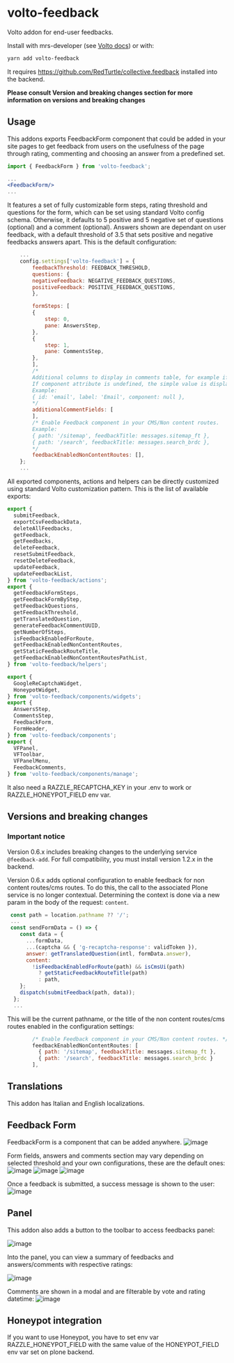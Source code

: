 # volto-feedback

Volto addon for end-user feedbacks.

Install with mrs-developer (see [Volto docs](https://docs.voltocms.com/customizing/add-ons/)) or with:

```bash
yarn add volto-feedback
```

It requires <https://github.com/RedTurtle/collective.feedback> installed into the backend.

**Please consult Version and breaking changes section for more information on versions and breaking changes**

## Usage

This addons exports FeedbackForm component that could be added in your site pages to get feedback from users on the usefulness of the page through rating, commenting and choosing an answer from a predefined set.

```jsx
import { FeedbackForm } from 'volto-feedback';

...
<FeedbackForm/>
...
```

It features a set of fully customizable form steps, rating threshold and questions for the form, which can be set using standard Volto config schema. Otherwise, it defaults to 5 positive and 5 negative set of questions (optional) and a comment (optional).
Answers shown are dependant on user feedback, with a default threshold of 3.5 that sets positive and negative feedbacks answers apart.
This is the default configuration:

```jsx
    ...
    config.settings['volto-feedback'] = {
        feedbackThreshold: FEEDBACK_THRESHOLD,
        questions: {
        negativeFeedback: NEGATIVE_FEEDBACK_QUESTIONS,
        positiveFeedback: POSITIVE_FEEDBACK_QUESTIONS,
        },

        formSteps: [
        {
            step: 0,
            pane: AnswersStep,
        },
        {
            step: 1,
            pane: CommentsStep,
        },
        ],
        /*
        Additional columns to display in comments table, for example if i customize steps.
        If component attribute is undefined, the simple value is displayed.
        Example:
        { id: 'email', label: 'Email', component: null },
        */
        additionalCommentFields: [
        ],
        /* Enable Feedback component in your CMS/Non content routes.
        Example:
        { path: '/sitemap', feedbackTitle: messages.sitemap_ft },
        { path: '/search', feedbackTitle: messages.search_brdc },
        */
        feedbackEnabledNonContentRoutes: [],
    };
    ...
```

All exported components, actions and helpers can be directly customized using standard Volto customization pattern. This is the list of available exports:

```jsx
export {
  submitFeedback,
  exportCsvFeedbackData,
  deleteAllFeedbacks,
  getFeedback,
  getFeedbacks,
  deleteFeedback,
  resetSubmitFeedback,
  resetDeleteFeedback,
  updateFeedback,
  updateFeedbackList,
} from 'volto-feedback/actions';
export {
  getFeedbackFormSteps,
  getFeedbackFormByStep,
  getFeedbackQuestions,
  getFeedbackThreshold,
  getTranslatedQuestion,
  generateFeedbackCommentUUID,
  getNumberOfSteps,
  isFeedbackEnabledForRoute,
  getFeedbackEnabledNonContentRoutes,
  getStaticFeedbackRouteTitle,
  getFeedbackEnabledNonContentRoutesPathList,
} from 'volto-feedback/helpers';

export {
  GoogleReCaptchaWidget,
  HoneypotWidget,
} from 'volto-feedback/components/widgets';
export {
  AnswersStep,
  CommentsStep,
  FeedbackForm,
  FormHeader,
} from 'volto-feedback/components';
export {
  VFPanel,
  VFToolbar,
  VFPanelMenu,
  FeedbackComments,
} from 'volto-feedback/components/manage';
```

It also need a RAZZLE_RECAPTCHA_KEY in your .env to work or RAZZLE_HONEYPOT_FIELD env var.

## Versions and breaking changes

### Important notice

Version 0.6.x includes breaking changes to the underlying service `@feedback-add`.
For full compatibility, you must install version 1.2.x in the backend.

Version 0.6.x adds optional configuration to enable feedback for non content routes/cms routes. To do this, the call to the associated Plone service is no longer contextual. Determining the context is done via a new param in the body of the request: `content`.

```jsx
 const path = location.pathname ?? '/';
 ...
 const sendFormData = () => {
    const data = {
      ...formData,
      ...(captcha && { 'g-recaptcha-response': validToken }),
      answer: getTranslatedQuestion(intl, formData.answer),
      content:
        !isFeedbackEnabledForRoute(path) && isCmsUi(path)
          ? getStaticFeedbackRouteTitle(path)
          : path,
    };
    dispatch(submitFeedback(path, data));
  };
  ...
```

This will be the current pathname, or the title of the non content routes/cms routes enabled in the configuration settings:

```js
        /* Enable Feedback component in your CMS/Non content routes. */
        feedbackEnabledNonContentRoutes: [
          { path: '/sitemap', feedbackTitle: messages.sitemap_ft },
          { path: '/search', feedbackTitle: messages.search_brdc }
        ],
```

## Translations

This addon has Italian and English localizations.

## Feedback Form

FeedbackForm is a component that can be added anywhere.
![image](https://user-images.githubusercontent.com/41484878/216962241-fa88d610-9fc7-4831-ac69-fd6e34655c71.png)

Form fields, answers and comments section may vary depending on selected threshold and your own configurations, these are the default ones:
![image](https://user-images.githubusercontent.com/41484878/216961741-404f357d-70fb-474b-989c-96bd51cfada1.png)
![image](https://user-images.githubusercontent.com/41484878/216961998-a4c1e7fa-1bd1-4349-a15a-1083c11c60de.png)
![image](https://user-images.githubusercontent.com/41484878/216962045-8086eb14-de68-4cbf-a6c4-6d2e4d993332.png)

Once a feedback is submitted, a success message is shown to the user:
![image](https://user-images.githubusercontent.com/41484878/216962200-b450216e-9a02-4d51-be3d-75b8a912df01.png)

## Panel

This addon also adds a button to the toolbar to access feedbacks panel:

![image](https://user-images.githubusercontent.com/41484878/216961401-527799d9-d336-488e-864e-cb919c4f4d8c.png)

Into the panel, you can view a summary of feedbacks and answers/comments with respective ratings:

![image](https://user-images.githubusercontent.com/41484878/216961272-72ecd260-9aa2-485e-9483-2a210b83901a.png)

Comments are shown in a modal and are filterable by vote and rating datetime:
![image](https://user-images.githubusercontent.com/41484878/216961506-b9d1e225-f36d-4c7f-a26c-c61794764fbc.png)

## Honeypot integration

If you want to use Honeypot, you have to set env var RAZZLE_HONEYPOT_FIELD with the same value of the HONEYPOT_FIELD env var set on plone backend.
